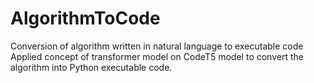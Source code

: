 # AlgorithmToCode
Conversion of algorithm written in natural language to executable code
Applied concept of transformer model on CodeT5 model to convert the algorithm into Python executable code.

